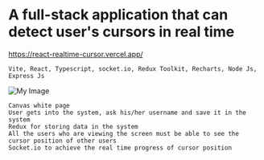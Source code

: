 # A full-stack application that can detect user's cursors in real time

https://react-realtime-cursor.vercel.app/

```Vite, React, Typescript, socket.io, Redux Toolkit, Recharts, Node Js, Express Js ```

![My Image](users.jpg)

    Canvas white page
    User gets into the system, ask his/her username and save it in the system
    Redux for storing data in the system
    All the users who are viewing the screen must be able to see the cursor position of other users
    Socket.io to achieve the real time progress of cursor position